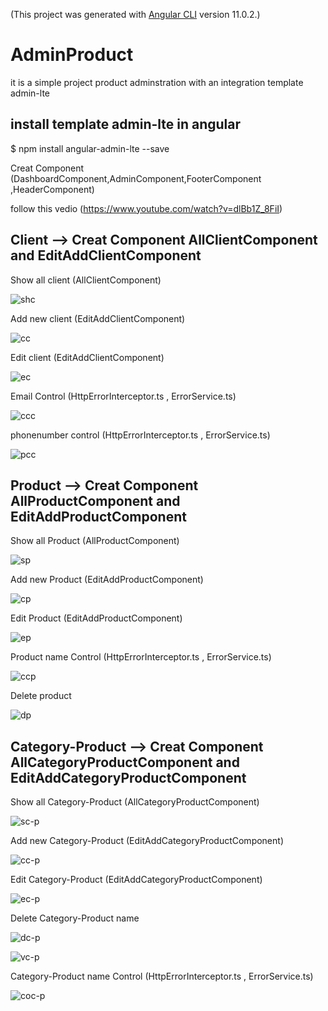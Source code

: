 (This project was generated with [Angular CLI](https://github.com/angular/angular-cli) version 11.0.2.)

# AdminProduct

it is a simple project product adminstration with an integration template admin-lte




## install template  admin-lte in angular 

$ npm install angular-admin-lte --save
 
 Creat Component (DashboardComponent,AdminComponent,FooterComponent ,HeaderComponent) 
 
 
 follow this vedio (https://www.youtube.com/watch?v=dlBb1Z_8FiI)

##  Client --> Creat Component  AllClientComponent and EditAddClientComponent

Show all client (AllClientComponent)

![shc](https://user-images.githubusercontent.com/61349826/104130907-a6388b00-5373-11eb-9fe5-589fc059bb75.png)

 Add new client  (EditAddClientComponent)
 
![cc](https://user-images.githubusercontent.com/61349826/104130911-ab95d580-5373-11eb-9d92-80c2c088f1e0.png)

Edit client (EditAddClientComponent)

![ec](https://user-images.githubusercontent.com/61349826/104130914-adf82f80-5373-11eb-9f6a-dbff5a7375f4.png)

Email  Control (HttpErrorInterceptor.ts , ErrorService.ts)

![ccc](https://user-images.githubusercontent.com/61349826/104131240-8b671600-5375-11eb-873c-921c4a883eca.png)

phonenumber control (HttpErrorInterceptor.ts , ErrorService.ts)

![pcc](https://user-images.githubusercontent.com/61349826/104131331-05979a80-5376-11eb-9b62-20396f962371.png)


## Product --> Creat Component  AllProductComponent  and EditAddProductComponent

Show all Product (AllProductComponent)

![sp](https://user-images.githubusercontent.com/61349826/104132475-c4a38400-537d-11eb-964c-fb39fc7cb327.png)

 Add new Product (EditAddProductComponent)

![cp](https://user-images.githubusercontent.com/61349826/104132477-c8370b00-537d-11eb-9829-6b586d1a6eb4.png)

Edit Product (EditAddProductComponent)

![ep](https://user-images.githubusercontent.com/61349826/104132479-cb31fb80-537d-11eb-9766-3dd6538eae69.png)

Product name   Control (HttpErrorInterceptor.ts , ErrorService.ts)

![ccp](https://user-images.githubusercontent.com/61349826/104132629-eb15ef00-537e-11eb-98ec-4ad936a98076.png)

Delete product 

![dp](https://user-images.githubusercontent.com/61349826/104132631-ec471c00-537e-11eb-88c8-e6faa0740ff0.png)


## Category-Product --> Creat Component AllCategoryProductComponent  and EditAddCategoryProductComponent


Show all Category-Product (AllCategoryProductComponent)

![sc-p](https://user-images.githubusercontent.com/61349826/104132870-4a283380-5380-11eb-9d69-60c7221a4df9.png)

 Add new Category-Product (EditAddCategoryProductComponent)

![cc-p](https://user-images.githubusercontent.com/61349826/104132878-4d232400-5380-11eb-9f72-2cbd7a2e0144.png)

Edit Category-Product (EditAddCategoryProductComponent)

![ec-p](https://user-images.githubusercontent.com/61349826/104132882-51e7d800-5380-11eb-8af9-8940915206ee.png)

Delete  Category-Product name  

![dc-p](https://user-images.githubusercontent.com/61349826/104132886-56ac8c00-5380-11eb-8aa6-238d7f3c11f2.png)


![vc-p](https://user-images.githubusercontent.com/61349826/104132891-5e6c3080-5380-11eb-9978-5d116186f10a.png)


Category-Product name   Control (HttpErrorInterceptor.ts , ErrorService.ts)

![coc-p](https://user-images.githubusercontent.com/61349826/104132889-5a401300-5380-11eb-8f23-5ffbeb66d95b.png)





